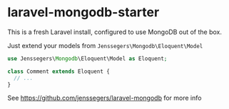 # laravel-mongodb-starter
This is a fresh Laravel install, configured to use MongoDB out of the box.

Just extend your models from `Jenssegers\Mongodb\Eloquent\Model`

```php
use Jenssegers\Mongodb\Eloquent\Model as Eloquent;

class Comment extends Eloquent {
  // ...
}
```

See https://github.com/jenssegers/laravel-mongodb for more info

